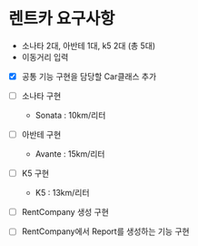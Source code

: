# 렌트카 요구사항
- 소나타 2대, 아반테 1대, k5 2대 (총 5대)
- 이동거리 입력
- [x] 공통 기능 구현을 담당할 Car클래스 추가
- [ ] 소나타 구현
	- Sonata : 10km/리터
- [ ] 아반테 구현
	- Avante : 15km/리터
- [ ] K5 구현
	- K5 : 13km/리터
- [ ] RentCompany 생성 구현
- [ ] RentCompany에서 Report를 생성하는 기능 구현


